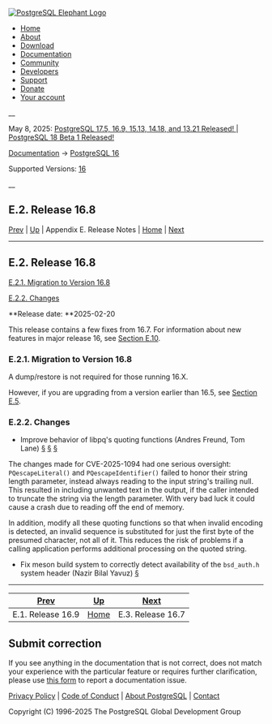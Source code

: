 [ ![PostgreSQL Elephant Logo](/media/img/about/press/elephant.png) ](/)

  * [Home](/ "Home")
  * [About](/about/ "About")
  * [Download](/download/ "Download")
  * [Documentation](/docs/ "Documentation")
  * [Community](/community/ "Community")
  * [Developers](/developer/ "Developers")
  * [Support](/support/ "Support")
  * [Donate](/about/donate/ "Donate")
  * [Your account](/account/ "Your account")

__

May 8, 2025: [ PostgreSQL 17.5, 16.9, 15.13, 14.18, and 13.21 Released! ](/about/news/postgresql-175-169-1513-1418-and-1321-released-3072/) | [ PostgreSQL 18 Beta 1 Released! ](/about/news/postgresql-18-beta-1-released-3070/)

[Documentation](/docs/ "Documentation") -> [PostgreSQL
16](/docs/16/index.html)

Supported Versions: [16](/docs/16/release-16-8.html "PostgreSQL 16 -
E.2. Release 16.8")

__

E.2. Release 16.8  
---  
[Prev](release-16-9.html "E.1. Release 16.9")  | [Up](release.html "Appendix E. Release Notes") | Appendix E. Release Notes | [Home](index.html "PostgreSQL 16.9 Documentation") |  [Next](release-16-7.html "E.3. Release 16.7")  
  
* * *

## E.2. Release 16.8 #

[E.2.1. Migration to Version 16.8](release-16-8.html#RELEASE-16-8-MIGRATION)

[E.2.2. Changes](release-16-8.html#RELEASE-16-8-CHANGES)

**Release date:  **2025-02-20

This release contains a few fixes from 16.7. For information about new
features in major release 16, see [Section E.10](release-16.html
"E.10. Release 16").

### E.2.1. Migration to Version 16.8 #

A dump/restore is not required for those running 16.X.

However, if you are upgrading from a version earlier than 16.5, see [Section
E.5](release-16-5.html "E.5. Release 16.5").

### E.2.2. Changes #

  * Improve behavior of libpq's quoting functions (Andres Freund, Tom Lane) [§](https://postgr.es/c/111f4dd27) [§](https://postgr.es/c/991a60a9f) [§](https://postgr.es/c/644b7d686)

The changes made for CVE-2025-1094 had one serious oversight:
`PQescapeLiteral()` and `PQescapeIdentifier()` failed to honor their string
length parameter, instead always reading to the input string's trailing null.
This resulted in including unwanted text in the output, if the caller intended
to truncate the string via the length parameter. With very bad luck it could
cause a crash due to reading off the end of memory.

In addition, modify all these quoting functions so that when invalid encoding
is detected, an invalid sequence is substituted for just the first byte of the
presumed character, not all of it. This reduces the risk of problems if a
calling application performs additional processing on the quoted string.

  * Fix meson build system to correctly detect availability of the `bsd_auth.h` system header (Nazir Bilal Yavuz) [§](https://postgr.es/c/01cdb98e4)

* * *

[Prev](release-16-9.html "E.1. Release 16.9")  | [Up](release.html "Appendix E. Release Notes") |  [Next](release-16-7.html "E.3. Release 16.7")  
---|---|---  
E.1. Release 16.9  | [Home](index.html "PostgreSQL 16.9 Documentation") |  E.3. Release 16.7  
  
## Submit correction

If you see anything in the documentation that is not correct, does not match
your experience with the particular feature or requires further clarification,
please use [this form](/account/comments/new/16/release-16-8.html/) to report
a documentation issue.

[Privacy Policy](/about/privacypolicy) | [Code of Conduct](/about/policies/coc/) | [About PostgreSQL](/about/) | [Contact](/about/contact/)  

Copyright (C) 1996-2025 The PostgreSQL Global Development Group

